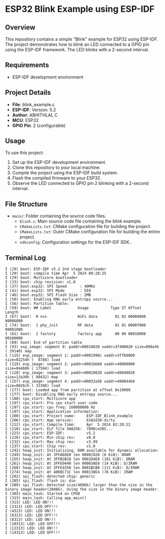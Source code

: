 # ESP32 Blink Example using ESP-IDF

## Overview

This repository contains a simple "Blink" example for ESP32 using ESP-IDF. The project demonstrates how to blink an LED connected to a GPIO pin using the ESP-IDF framework. The LED blinks with a 2-second interval.

## Requirements

- ESP-IDF development environment

## Project Details

- **File**: blink_example.c
- **ESP-IDF**: Version: 5.2
- **Author**: ABHITHLAL C
- **MCU**: ESP32
- **GPIO Pin**: 2 (configurable)

## Usage

To use this project:

1. Set up the ESP-IDF development environment.
2. Clone this repository to your local machine.
3. Compile the project using the ESP-IDF build system.
4. Flash the compiled firmware to your ESP32.
5. Observe the LED connected to GPIO pin 2 blinking with a 2-second interval.

## File Structure

- `main/`: Folder containing the source code files.
    - `blink.c`: Main source code file containing the blink example.
    - `CMakeLists.txt`: CMake configuration file for building the project.
  - `CMakeLists.txt`: Outer CMake configuration file for building the entire project.
  - `sdkconfig`: Configuration settings for the ESP-IDF SDK..

## Terminal Log
```plaintext
I (29) boot: ESP-IDF v5.2 2nd stage bootloader
I (29) boot: compile time Apr  5 2024 00:28:25
I (29) boot: Multicore bootloader
I (33) boot: chip revision: v1.0
I (37) boot.esp32: SPI Speed      : 40MHz
I (41) boot.esp32: SPI Mode       : DIO
I (46) boot.esp32: SPI Flash Size : 2MB
I (50) boot: Enabling RNG early entropy source...
I (56) boot: Partition Table:
I (59) boot: ## Label            Usage          Type ST Offset   Length
I (67) boot:  0 nvs              WiFi data        01 02 00009000 00006000
I (74) boot:  1 phy_init         RF data          01 01 0000f000 00001000
I (81) boot:  2 factory          factory app      00 00 00010000 00100000
I (89) boot: End of partition table
I (93) esp_image: segment 0: paddr=00010020 vaddr=3f400020 size=098e4h ( 39140) map
I (115) esp_image: segment 1: paddr=0001990c vaddr=3ffb0000 size=02254h (  8788) load
I (119) esp_image: segment 2: paddr=0001bb68 vaddr=40080000 size=044b0h ( 17584) load
I (128) esp_image: segment 3: paddr=00020020 vaddr=400d0020 size=13a30h ( 80432) map
I (157) esp_image: segment 4: paddr=00033a58 vaddr=400844b0 size=0826ch ( 33388) load
I (177) boot: Loaded app from partition at offset 0x10000
I (177) boot: Disabling RNG early entropy source...
I (188) cpu_start: Multicore app
I (197) cpu_start: Pro cpu start user code
I (197) cpu_start: cpu freq: 160000000 Hz
I (197) cpu_start: Application information:
I (200) cpu_start: Project name:     ESP-IDF_Blink_example
I (206) cpu_start: App version:      b182d30-dirty
I (212) cpu_start: Compile time:     Apr  5 2024 02:28:22
I (218) cpu_start: ELF file SHA256:  7898ce385...
I (223) cpu_start: ESP-IDF:          v5.2
I (228) cpu_start: Min chip rev:     v0.0
I (232) cpu_start: Max chip rev:     v3.99
I (237) cpu_start: Chip rev:         v1.0
I (242) heap_init: Initializing. RAM available for dynamic allocation:
I (249) heap_init: At 3FFAE6E0 len 00001920 (6 KiB): DRAM
I (255) heap_init: At 3FFB2B18 len 0002D4E8 (181 KiB): DRAM
I (261) heap_init: At 3FFE0440 len 00003AE0 (14 KiB): D/IRAM
I (268) heap_init: At 3FFE4350 len 0001BCB0 (111 KiB): D/IRAM
I (274) heap_init: At 4008C71C len 000138E4 (78 KiB): IRAM
I (282) spi_flash: detected chip: generic
I (285) spi_flash: flash io: dio
W (289) spi_flash: Detected size(4096k) larger than the size in the binary image header(2048k). Using the size in the binary image header.
I (303) main_task: Started on CPU0
I (313) main_task: Calling app_main()
I (313) LED: LED ON!!!
I (2313) LED: LED OFF!!!
I (4313) LED: LED ON!!!
I (6313) LED: LED OFF!!!
I (8313) LED: LED ON!!!
I (10313) LED: LED OFF!!!
I (12313) LED: LED ON!!!
I (14313) LED: LED OFF!!!
```